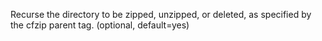 Recurse the directory to be zipped, unzipped, or deleted,
            as specified by the cfzip parent tag. (optional, default=yes)